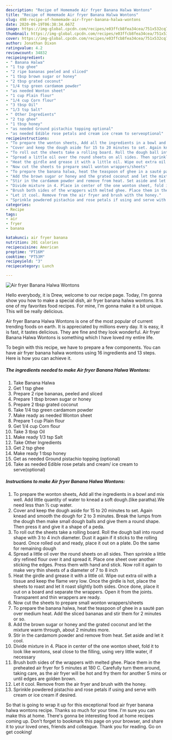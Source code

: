 ```yaml
---
description: "Recipe of Homemade Air fryer Banana Halwa Wontons"
title: "Recipe of Homemade Air fryer Banana Halwa Wontons"
slug: 498-recipe-of-homemade-air-fryer-banana-halwa-wontons
date: 2020-09-19T06:38:34.667Z
image: https://img-global.cpcdn.com/recipes/e03ffcb8fea34cea/751x532cq70/air-fryer-banana-halwa-wontons-recipe-main-photo.jpg
thumbnail: https://img-global.cpcdn.com/recipes/e03ffcb8fea34cea/751x532cq70/air-fryer-banana-halwa-wontons-recipe-main-photo.jpg
cover: https://img-global.cpcdn.com/recipes/e03ffcb8fea34cea/751x532cq70/air-fryer-banana-halwa-wontons-recipe-main-photo.jpg
author: Jonathan Dixon
ratingvalue: 4.2
reviewcount: 34832
recipeingredient:
- " Banana Halwa"
- "1 tsp ghee"
- "2 ripe bananas peeled and sliced"
- "1 tbsp brown sugar or honey"
- "2 tbsp grated coconut"
- "1/4 tsp green cardamom powder"
- "as needed Wonton sheet"
- "1 cup Plain flour"
- "1/4 cup Corn flour"
- "3 tbsp Oil"
- "1/3 tsp Salt"
- " Other Ingredients"
- "2 tsp ghee"
- "1 tbsp honey"
- "as needed Ground pistachio topping optional"
- "as needed Edible rose petals and cream ice cream to serveoptional"
recipeinstructions:
- "To prepare the wonton sheets, Add all the ingredients in a bowl and mix well. Add little quantity of water to knead a soft dough.(like paratha).We need less than ½ cup water."
- "Cover and keep the dough aside for 15 to 20 minutes to set. Again knead and smooth the dough for 2 to 3 minutes. Break the lumps from the dough then make small dough balls and give them a round shape. Then press it and give it a shape of a peda."
- "To roll out the sheets take a rolling board. Roll the dough ball into round shape with 3 to 4 inch diameter. Dust it again if it sticks to the rolling board. Once rolled out and ready, place it out on a plate. Do the same for remaining dough"
- "Spread a little oil over the round sheets on all sides. Then sprinkle a little dry refined flour over it and spread it. Place one sheet over another sticking the edges. Press them with hand and stick. Now roll it again to make very thin sheets of a diameter of 7 to 8 inch"
- "Heat the girdle and grease it with a little oil. Wipe out extra oil with a tissue and keep the flame very low. Once the girdle is hot, place the sheets to roast and let it roast slightly both sides. Once done, place it out on a board and separate the wrappers. Open it from the joints. Transparent and thin wrappers are ready."
- "Now cut the sheets to prepare small wonton wrappers/sheets"
- "To prepare the banana halwa, heat the teaspoon of ghee in a sauté pan over medium heat. Add the sliced bananas and stir them for 2 minutes or so."
- "Add the brown sugar or honey and the grated coconut and let the mixture warm through, about 2 minutes more."
- "Stir in the cardamom powder and remove from heat. Set aside and let it cool."
- "Divide mixture in 4. Place in center of the one wonton sheet, fold it to look like wontons, seal close to the filling, using very little water, if necessary"
- "Brush both sides of the wrappers with melted ghee. Place them in the preheated air fryer for 5 minutes at 180 C. Carefully turn them around, taking care, as the air fryer will be hot and fry them for another 5 mins or until edges are golden brown."
- "Let it cool. Remove from the air fryer and brush with the honey."
- "Sprinkle powdered pistachio and rose petals if using and serve with cream or ice cream if desired."
categories:
- Recipe
tags:
- air
- fryer
- banana

katakunci: air fryer banana 
nutrition: 201 calories
recipecuisine: American
preptime: "PT16M"
cooktime: "PT53M"
recipeyield: "3"
recipecategory: Lunch

---
```



![Air fryer Banana Halwa Wontons](https://img-global.cpcdn.com/recipes/e03ffcb8fea34cea/751x532cq70/air-fryer-banana-halwa-wontons-recipe-main-photo.jpg)

Hello everybody, it is Drew, welcome to our recipe page. Today, I'm gonna show you how to make a special dish, air fryer banana halwa wontons. It is one of my favorites food recipes. For mine, I'm gonna make it a bit unique. This will be really delicious.

Air fryer Banana Halwa Wontons is one of the most popular of current trending foods on earth. It is appreciated by millions every day. It is easy, it is fast, it tastes delicious. They are fine and they look wonderful. Air fryer Banana Halwa Wontons is something which I have loved my entire life.




To begin with this recipe, we have to prepare a few components. You can have air fryer banana halwa wontons using 16 ingredients and 13 steps. Here is how you can achieve it.

<!--inarticleads1-->

##### The ingredients needed to make Air fryer Banana Halwa Wontons:

1. Take  Banana Halwa
1. Get 1 tsp ghee
1. Prepare 2 ripe bananas, peeled and sliced
1. Prepare 1 tbsp brown sugar or honey
1. Prepare 2 tbsp grated coconut
1. Take 1/4 tsp green cardamom powder
1. Make ready as needed Wonton sheet
1. Prepare 1 cup Plain flour
1. Get 1/4 cup Corn flour
1. Take 3 tbsp Oil
1. Make ready 1/3 tsp Salt
1. Take  Other Ingredients
1. Get 2 tsp ghee
1. Make ready 1 tbsp honey
1. Get as needed Ground pistachio topping (optional)
1. Take as needed Edible rose petals and cream/ ice cream to serve(optional)




<!--inarticleads2-->

##### Instructions to make Air fryer Banana Halwa Wontons:

1. To prepare the wonton sheets, Add all the ingredients in a bowl and mix well. Add little quantity of water to knead a soft dough.(like paratha).We need less than ½ cup water.
1. Cover and keep the dough aside for 15 to 20 minutes to set. Again knead and smooth the dough for 2 to 3 minutes. Break the lumps from the dough then make small dough balls and give them a round shape. Then press it and give it a shape of a peda.
1. To roll out the sheets take a rolling board. Roll the dough ball into round shape with 3 to 4 inch diameter. Dust it again if it sticks to the rolling board. Once rolled out and ready, place it out on a plate. Do the same for remaining dough
1. Spread a little oil over the round sheets on all sides. Then sprinkle a little dry refined flour over it and spread it. Place one sheet over another sticking the edges. Press them with hand and stick. Now roll it again to make very thin sheets of a diameter of 7 to 8 inch
1. Heat the girdle and grease it with a little oil. Wipe out extra oil with a tissue and keep the flame very low. Once the girdle is hot, place the sheets to roast and let it roast slightly both sides. Once done, place it out on a board and separate the wrappers. Open it from the joints. Transparent and thin wrappers are ready.
1. Now cut the sheets to prepare small wonton wrappers/sheets
1. To prepare the banana halwa, heat the teaspoon of ghee in a sauté pan over medium heat. Add the sliced bananas and stir them for 2 minutes or so.
1. Add the brown sugar or honey and the grated coconut and let the mixture warm through, about 2 minutes more.
1. Stir in the cardamom powder and remove from heat. Set aside and let it cool.
1. Divide mixture in 4. Place in center of the one wonton sheet, fold it to look like wontons, seal close to the filling, using very little water, if necessary
1. Brush both sides of the wrappers with melted ghee. Place them in the preheated air fryer for 5 minutes at 180 C. Carefully turn them around, taking care, as the air fryer will be hot and fry them for another 5 mins or until edges are golden brown.
1. Let it cool. Remove from the air fryer and brush with the honey.
1. Sprinkle powdered pistachio and rose petals if using and serve with cream or ice cream if desired.




So that is going to wrap it up for this exceptional food air fryer banana halwa wontons recipe. Thanks so much for your time. I'm sure you can make this at home. There's gonna be interesting food at home recipes coming up. Don't forget to bookmark this page on your browser, and share it to your loved ones, friends and colleague. Thank you for reading. Go on get cooking!
